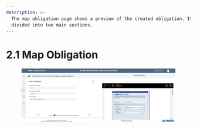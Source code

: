 ```yaml
---
description: >-
  The map obligation page shows a preview of the created obligation. It is
  divided into two main sections.
---
```


# 2.1 Map Obligation

<figure><img src="../.gitbook/assets/map obligation.png" alt=""><figcaption></figcaption></figure>
